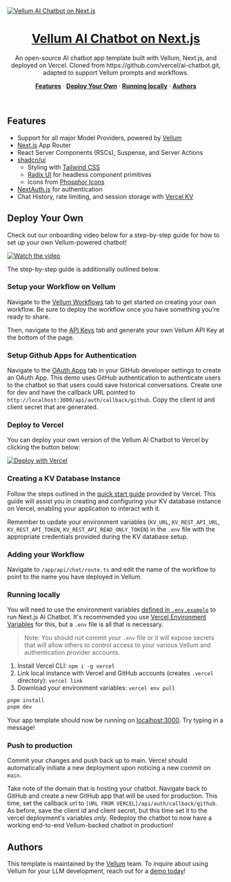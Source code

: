 <a href="https://chatbot.demo.vellum.ai">
  <img alt="Vellum AI Chatbot on Next.js" src="https://chatbot.demo.vellum.ai/opengraph-image.png">
  <h1 align="center">Vellum AI Chatbot on Next.js</h1>
</a>

<p align="center">
  An open-source AI chatbot app template built with Vellum, Next.js, and deployed on Vercel. Cloned from https://github.com/vercel/ai-chatbot.git, adapted to support Vellum prompts and workflows.
</p>

<p align="center">
  <a href="#features"><strong>Features</strong></a> ·
  <a href="#deploy-your-own"><strong>Deploy Your Own</strong></a> ·
  <a href="#running-locally"><strong>Running locally</strong></a> ·
  <a href="#authors"><strong>Authors</strong></a>
</p>
<br/>

## Features

- Support for all major Model Providers, powered by [Vellum](https://vellum.ai)
- [Next.js](https://nextjs.org) App Router
- React Server Components (RSCs), Suspense, and Server Actions
- [shadcn/ui](https://ui.shadcn.com)
  - Styling with [Tailwind CSS](https://tailwindcss.com)
  - [Radix UI](https://radix-ui.com) for headless component primitives
  - Icons from [Phosphor Icons](https://phosphoricons.com)
- [NextAuth.js](https://github.com/nextauthjs/next-auth) for authentication
- Chat History, rate limiting, and session storage with [Vercel KV](https://vercel.com/storage/kv)

## Deploy Your Own

Check out our onboarding video below for a step-by-step guide for how to set up your own Vellum-powered chatbot!

[![Watch the video](https://cdn.loom.com/sessions/thumbnails/ae4d43f775754ebbbcead815fea2b064.png)](https://www.loom.com/share/ae4d43f775754ebbbcead815fea2b064)

The step-by-step guide is additionally outlined below.

### Setup your Workflow on Vellum

Navigate to the [Vellum Workflows](https://app.vellum.ai/workflow-sandboxes) tab to get started on creating your own workflow. Be sure to deploy the workflow once you have something you're ready to share.

Then, navigate to the [API Keys](https://app.vellum.ai/api-keys) tab and generate your own Vellum API Key at the bottom of the page.

### Setup Github Apps for Authentication

Navigate to the [OAuth Apps](https://github.com/settings/developers) tab in your GitHub developer settings to create an OAuth App. This demo uses GitHub authentication to authenticate users to the chatbot so that users could save historical conversations. Create one for dev and have the callback URL pointed to `http://localhost:3000/api/auth/callback/github`. Copy the client id and client secret that are generated.

### Deploy to Vercel

You can deploy your own version of the Vellum AI Chatbot to Vercel by clicking the button below:

[![Deploy with Vercel](https://vercel.com/button)](https://vercel.com/new/clone?repository-url=https%3A%2F%2Fgithub.com%2Fvellum-ai%2Fvellum-example-apps%2Ftree%2Fmain%2Fexamples%2Fvercel-ai-chatbot&env=VELLUM_API_KEY,AUTH_GITHUB_ID,AUTH_GITHUB_SECRET,AUTH_SECRET&envDescription=For%20more%20on%20how%20to%20set%20these%20environment%20variables%2C%20follow%20the%20link%20below&envLink=https%3A%2F%2Fgithub.com%2Fvellum-ai%2Fvellum-example-apps%2Fblob%2Fmain%2Fexamples%2Fvercel-ai-chatbot%2F.env.example&project-name=vellum-ai-chatbot&repository-name=vellum-ai-chatbot&demo-title=Vellum%20AI%20Chatbot%20on%20Next.js&demo-description=An%20open-source%20AI%20chatbot%20app%20template%20built%20with%20Vellum%2C%20Next.js%2C%20the%20Vercel%20AI%20SDK%2C%20and%20Vercel%20KV.&demo-url=https%3A%2F%2Fvellum-example-apps-six.vercel.app)

### Creating a KV Database Instance

Follow the steps outlined in the [quick start guide](https://vercel.com/docs/storage/vercel-kv/quickstart#create-a-kv-database) provided by Vercel. This guide will assist you in creating and configuring your KV database instance on Vercel, enabling your application to interact with it.

Remember to update your environment variables (`KV_URL`, `KV_REST_API_URL`, `KV_REST_API_TOKEN`, `KV_REST_API_READ_ONLY_TOKEN`) in the `.env` file with the appropriate credentials provided during the KV database setup.

### Adding your Workflow

Navigate to `/app/api/chat/route.ts` and edit the name of the workflow to point to the name you have deployed in Vellum.

### Running locally

You will need to use the environment variables [defined in `.env.example`](.env.example) to run Next.js AI Chatbot. It's recommended you use [Vercel Environment Variables](https://vercel.com/docs/projects/environment-variables) for this, but a `.env` file is all that is necessary.

> Note: You should not commit your `.env` file or it will expose secrets that will allow others to control access to your various Vellum and authentication provider accounts.

1. Install Vercel CLI: `npm i -g vercel`
2. Link local instance with Vercel and GitHub accounts (creates `.vercel` directory): `vercel link`
3. Download your environment variables: `vercel env pull`

```bash
pnpm install
pnpm dev
```

Your app template should now be running on [localhost:3000](http://localhost:3000/). Try typing in a message!

### Push to production

Commit your changes and push back up to main. Vercel should automatically initiate a new deployment upon noticing a new commit on `main`.

Take note of the domain that is hosting your chatbot. Navigate back to GitHub and create a new GitHub app that will be used for production. This time, set the callback url to `[URL FROM VERCEL]/api/auth/callback/github`. As before, save the client id and client secret, but this time set it to the vercel deployment's variables _only_. Redeploy the chatbot to now have a working end-to-end Vellum-backed chatbot in production!

## Authors

This template is maintained by the [Vellum](https://vellum.ai) team. To inquire about using Vellum for your LLM development, reach out for a [demo today](https://www.vellum.ai/landing-pages/request-demo)!
